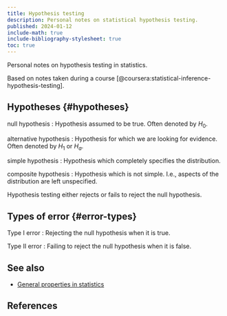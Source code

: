 ```yaml
---
title: Hypothesis testing
description: Personal notes on statistical hypothesis testing.
published: 2024-01-12
include-math: true
include-bibliography-stylesheet: true
toc: true
---
```


Personal notes on hypothesis testing in statistics.

Based on notes taken during a course [@coursera:statistical-inference-hypothesis-testing].

## Hypotheses {#hypotheses}

null hypothesis
:   Hypothesis assumed to be true.  Often denoted by $H_0$.

alternative hypothesis
:   Hypothesis for which we are looking for evidence.  Often denoted by $H_1$ or $H_a$.

simple hypothesis
:   Hypothesis which completely specifies the distribution.

composite hypothesis
:   Hypothesis which is not simple.  I.e., aspects of the distribution are left unspecified.

Hypothesis testing either rejects or fails to reject the null hypothesis.

## Types of error {#error-types}

Type I error
:   Rejecting the null hypothesis when it is true.

Type II error
:   Failing to reject the null hypothesis when it is false.

## See also

*   [General properties in statistics](../)

## References
